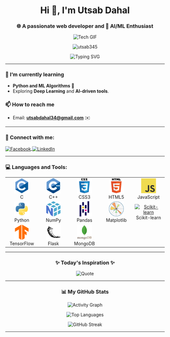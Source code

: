<h1 align="center">Hi 👋, I'm Utsab Dahal</h1>
<h3 align="center">🌐 A passionate web developer and 🤖 AI/ML Enthusiast</h3>

<p align="center">
  <img src="https://i.imgur.com/DOoR77s.gif" width="400" alt="Tech GIF">
</p>



<p align="center">
  <img src="https://komarev.com/ghpvc/?username=utsab345&label=Profile%20views&color=0e75b6&style=flat" alt="utsab345" />
</p>

<p align="center">
  <img src="https://readme-typing-svg.herokuapp.com?font=Fira+Code&size=22&pause=1000&color=00CFFD&width=435&lines=Welcome+to+Utsab's+GitHub+Profile!;Web+Developer+%7C+AI%2FML+Enthusiast;Exploring+the+World+of+Tech+🚀" alt="Typing SVG" />
</p>

---

### 🌱 I’m currently learning  
- **Python and ML Algorithms** 📘  
- Exploring **Deep Learning** and **AI-driven tools**.

### 📫 How to reach me  
- Email: **utsabdahal34@gmail.com** ✉️  

---

<h3 align="left">🌟 Connect with me:</h3>
<p align="left">
  <a href="https://fb.com/dahalkancho.94" target="blank">
    <img align="center" src="https://raw.githubusercontent.com/rahuldkjain/github-profile-readme-generator/master/src/images/icons/Social/facebook.svg" alt="Facebook" height="30" width="40" />
  </a>
  <a href="https://www.linkedin.com/in/utsab-dahal-46b345207/" target="blank">
    <img align="center" src="https://raw.githubusercontent.com/rahuldkjain/github-profile-readme-generator/master/src/images/icons/Social/linked-in-alt.svg" alt="LinkedIn" height="30" width="40" />
  </a>
</p>

---

<h3 align="left">💻 Languages and Tools:</h3>
<table>
  <tr>
    <td align="center" width="96">
      <a href="https://www.cprogramming.com/">
        <img src="https://raw.githubusercontent.com/devicons/devicon/master/icons/c/c-original.svg" width="48" height="48" alt="C" />
      </a>
      <br>C
    </td>
    <td align="center" width="96">
      <a href="https://isocpp.org/">
        <img src="https://raw.githubusercontent.com/devicons/devicon/master/icons/cplusplus/cplusplus-original.svg" width="48" height="48" alt="C++" />
      </a>
      <br>C++
    </td>
    <td align="center" width="96">
      <a href="https://www.w3schools.com/css/">
        <img src="https://raw.githubusercontent.com/devicons/devicon/master/icons/css3/css3-original-wordmark.svg" width="48" height="48" alt="CSS3" />
      </a>
      <br>CSS3
    </td>
    <td align="center" width="96">
      <a href="https://www.w3.org/html/">
        <img src="https://raw.githubusercontent.com/devicons/devicon/master/icons/html5/html5-original-wordmark.svg" width="48" height="48" alt="HTML5" />
      </a>
      <br>HTML5
    </td>
    <td align="center" width="96">
      <a href="https://developer.mozilla.org/en-US/docs/Web/JavaScript">
        <img src="https://raw.githubusercontent.com/devicons/devicon/master/icons/javascript/javascript-original.svg" width="48" height="48" alt="JavaScript" />
      </a>
      <br>JavaScript
    </td>
  </tr>
  <tr>
    <td align="center" width="96">
      <a href="https://www.python.org/">
        <img src="https://raw.githubusercontent.com/devicons/devicon/master/icons/python/python-original.svg" width="48" height="48" alt="Python" />
      </a>
      <br>Python
    </td>
    <td align="center" width="96">
      <a href="https://numpy.org/">
        <img src="https://raw.githubusercontent.com/devicons/devicon/master/icons/numpy/numpy-original.svg" width="48" height="48" alt="NumPy" />
      </a>
      <br>NumPy
    </td>
    <td align="center" width="96">
      <a href="https://pandas.pydata.org/">
        <img src="https://raw.githubusercontent.com/devicons/devicon/master/icons/pandas/pandas-original.svg" width="48" height="48" alt="Pandas" />
      </a>
      <br>Pandas
    </td>
    <td align="center" width="96">
      <a href="https://matplotlib.org/">
        <img src="https://raw.githubusercontent.com/devicons/devicon/master/icons/matplotlib/matplotlib-original.svg" width="48" height="48" alt="Matplotlib" />
      </a>
      <br>Matplotlib
    </td>
    <td align="center" width="96">
      <a href="https://scikit-learn.org/">
        <img src="https://upload.wikimedia.org/wikipedia/commons/0/05/Scikit_learn_logo_small.svg" width="48" height="48" alt="Scikit-learn" />
      </a>
      <br>Scikit-learn
    </td>
  </tr>
  <tr>
    <td align="center" width="96">
      <a href="https://www.tensorflow.org/">
        <img src="https://raw.githubusercontent.com/devicons/devicon/master/icons/tensorflow/tensorflow-original.svg" width="48" height="48" alt="TensorFlow" />
      </a>
      <br>TensorFlow
    </td>
    <td align="center" width="96">
      <a href="https://flask.palletsprojects.com/">
        <img src="https://raw.githubusercontent.com/devicons/devicon/master/icons/flask/flask-original.svg" width="48" height="48" alt="Flask" />
      </a>
      <br>Flask
    </td>
    <td align="center" width="96">
  <a href="https://www.mongodb.com/">
    <img src="https://raw.githubusercontent.com/devicons/devicon/master/icons/mongodb/mongodb-original-wordmark.svg" width="48" height="48" alt="MongoDB" />
  </a>
  <br>MongoDB
</td>

  </tr>
</table>

---

<h3 align="center">✨ Today's Inspiration ✨</h3>
<p align="center">
  <img src="https://quotes-github-readme.vercel.app/api?type=horizontal&theme=tokyonight" alt="Quote">
</p>

---

<h3 align="center">📊 My GitHub Stats</h3>
<p align="center">
  <img src="https://github-readme-activity-graph.vercel.app/graph?username=utsab345&theme=react-dark&bg_color=20232a&hide_border=true" alt="Activity Graph" />
</p>

<p align="center">
  <img src="https://github-readme-stats.vercel.app/api/top-langs?username=utsab345&show_icons=true&locale=en&layout=compact&theme=dark" alt="Top Languages" />
</p>

<p align="center">
  <img src="https://github-readme-streak-stats.herokuapp.com/?user=utsab345&theme=dark" alt="GitHub Streak" />
</p>

---

